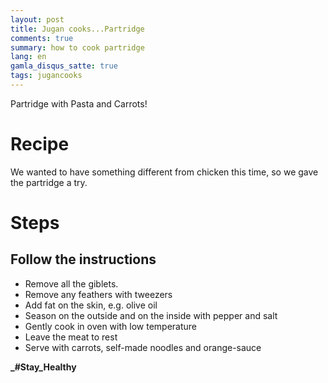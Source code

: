```yaml
---
layout: post
title: Jugan cooks...Partridge
comments: true
summary: how to cook partridge
lang: en
gamla_disqus_satte: true
tags: jugancooks
---
```


<div class="message">
Partridge with Pasta and Carrots!
</div>

# Recipe
We wanted to have something different from chicken this time, so we gave the partridge a try.

# Steps
## Follow the instructions

- Remove all the giblets.
- Remove any feathers with tweezers
- Add fat on the skin, e.g. olive oil
- Season on the outside and on the inside with pepper and salt
- Gently cook in oven with low temperature
- Leave the meat to rest
- Serve with carrots, self-made noodles and orange-sauce

**_#Stay_Healthy**
